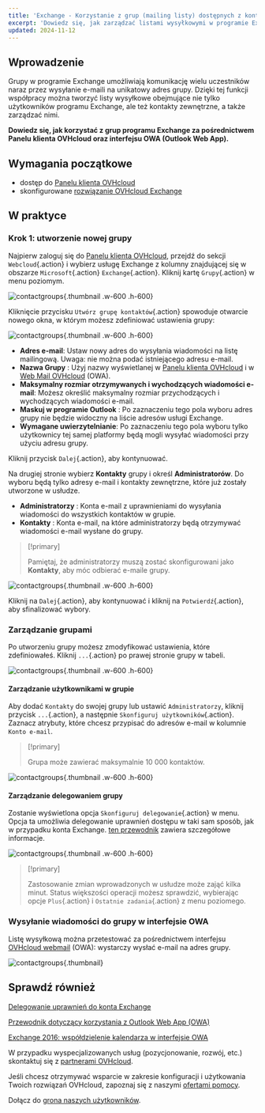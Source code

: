 ```yaml
---
title: 'Exchange - Korzystanie z grup (mailing listy) dostępnych z kontem Exchange'
excerpt: 'Dowiedz się, jak zarządzać listami wysyłkowymi w programie Exchange'
updated: 2024-11-12
---
```


## Wprowadzenie

Grupy w programie Exchange umożliwiają komunikację wielu uczestników naraz przez wysyłanie e-maili na unikatowy adres grupy. Dzięki tej funkcji współpracy można tworzyć listy wysyłkowe obejmujące nie tylko użytkowników programu Exchange, ale też kontakty zewnętrzne, a także zarządzać nimi.

**Dowiedz się, jak korzystać z grup programu Exchange za pośrednictwem Panelu klienta OVHcloud oraz interfejsu OWA (Outlook Web App).**

## Wymagania początkowe

- dostęp do [Panelu klienta OVHcloud](/links/manager)
- skonfigurowane [rozwiązanie OVHcloud Exchange](/links/web/emails-hosted-exchange)

## W praktyce

### Krok 1: utworzenie nowej grupy

Najpierw zaloguj się do [Panelu klienta OVHcloud](/links/manager), przejdź do sekcji `Webcloud`{.action} i wybierz usługę Exchange z kolumny znajdującej się w obszarze `Microsoft`{.action} `Exchange`{.action}. Kliknij kartę `Grupy`{.action} w menu poziomym.

![contactgroups](images/exchange-groups-create01.png){.thumbnail .w-600 .h-600}

Kliknięcie przycisku `Utwórz grupę kontaktów`{.action} spowoduje otwarcie nowego okna, w którym możesz zdefiniować ustawienia grupy:

![contactgroups](images/exchange-groups-create02.png){.thumbnail .w-600 .h-600}

- **Adres e-mail**: Ustaw nowy adres do wysyłania wiadomości na listę mailingową. Uwaga: nie można podać istniejącego adresu e-mail.
- **Nazwa Grupy** : Użyj nazwy wyświetlanej w [Panelu klienta OVHcloud](/links/manager) i w [Web Mail OVHcloud](/links/web/email) (OWA).
- **Maksymalny rozmiar otrzymywanych i wychodzących wiadomości e-mail**: Możesz określić maksymalny rozmiar przychodzących i wychodzących wiadomości e-mail.
- **Maskuj w programie Outlook** : Po zaznaczeniu tego pola wyboru adres grupy nie będzie widoczny na liście adresów usługi Exchange.
- **Wymagane uwierzytelnianie**: Po zaznaczeniu tego pola wyboru tylko użytkownicy tej samej platformy będą mogli wysyłać wiadomości przy użyciu adresu grupy.

Kliknij przycisk `Dalej`{.action}, aby kontynuować.

Na drugiej stronie wybierz **Kontakty** grupy i określ **Administratorów**. Do wyboru będą tylko adresy e-mail i kontakty zewnętrzne, które już zostały utworzone w usłudze.

- **Administratorzy** : Konta e-mail z uprawnieniami do wysyłania wiadomości do wszystkich kontaktów w grupie.
- **Kontakty** : Konta e-mail, na które administratorzy będą otrzymywać wiadomości e-mail wysłane do grupy.

> [!primary]
>
> Pamiętaj, że administratorzy muszą zostać skonfigurowani jako **Kontakty**, aby móc odbierać e-maile grupy.

![contactgroups](images/exchange-groups-create03.png){.thumbnail .w-600 .h-600}

Kliknij na `Dalej`{.action}, aby kontynuować i kliknij na `Potwierdź`{.action}, aby sfinalizować wybory.

### Zarządzanie grupami

Po utworzeniu grupy możesz zmodyfikować ustawienia, które zdefiniowałeś. Kliknij `...`{.action} po prawej stronie grupy w tabeli.

![contactgroups](images/exchange-groups-options01.png){.thumbnail .w-600 .h-600}

#### Zarządzanie użytkownikami w grupie

Aby dodać `Kontakty` do swojej grupy lub ustawić `Administratorzy`, kliknij przycisk `...`{.action}, a następnie `Skonfiguruj użytkowników`{.action}. Zaznacz atrybuty, które chcesz przypisać do adresów e-mail w kolumnie `Konto e-mail`.

> [!primary]
>
> Grupa może zawierać maksymalnie 10 000 kontaktów.

![contactgroups](images/exchange-group-options-users01.png){.thumbnail .w-600 .h-600}

#### Zarządzanie delegowaniem grupy

Zostanie wyświetlona opcja `Skonfiguruj delegowanie`{.action} w menu. Opcja ta umożliwia delegowanie uprawnień dostępu w taki sam sposób, jak w przypadku konta Exchange. [ten przewodnik](/pages/web_cloud/email_and_collaborative_solutions/microsoft_exchange/feature_delegation) zawiera szczegółowe informacje.

![contactgroups](images/exchange-groups-options-delegation01.png){.thumbnail .w-600 .h-600}

> [!primary]
>
> Zastosowanie zmian wprowadzonych w usłudze może zająć kilka minut. Status większości operacji możesz sprawdzić, wybierając opcje `Plus`{.action} i `Ostatnie zadania`{.action} z menu poziomego.

### Wysyłanie wiadomości do grupy w interfejsie OWA

Listę wysyłkową można przetestować za pośrednictwem interfejsu [OVHcloud webmail](/links/web/email) (OWA): wystarczy wysłać e-mail na adres grupy.

![contactgroups](images/exchange-groups-step6.png){.thumbnail}

## Sprawdź również

[Delegowanie uprawnień do konta Exchange](/pages/web_cloud/email_and_collaborative_solutions/microsoft_exchange/feature_delegation)

[Przewodnik dotyczący korzystania z Outlook Web App (OWA)](/pages/web_cloud/email_and_collaborative_solutions/using_the_outlook_web_app_webmail/email_owa)

[Exchange 2016: współdzielenie kalendarza w interfejsie OWA](/pages/web_cloud/email_and_collaborative_solutions/using_the_outlook_web_app_webmail/owa_calendar_sharing)

W przypadku wyspecjalizowanych usług (pozycjonowanie, rozwój, etc.) skontaktuj się z [partnerami OVHcloud](/links/partner).

Jeśli chcesz otrzymywać wsparcie w zakresie konfiguracji i użytkowania Twoich rozwiązań OVHcloud, zapoznaj się z naszymi [ofertami pomocy](/links/support).

Dołącz do [grona naszych użytkowników](/links/community).